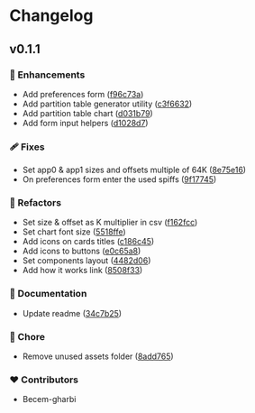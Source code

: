 # Changelog


## v0.1.1


### 🚀 Enhancements

  - Add preferences form ([f96c73a](https://github.com/becem-gharbi/esp-flash-partitioner/commit/f96c73a))
  - Add partition table generator utility ([c3f6632](https://github.com/becem-gharbi/esp-flash-partitioner/commit/c3f6632))
  - Add partition table chart ([d031b79](https://github.com/becem-gharbi/esp-flash-partitioner/commit/d031b79))
  - Add form input helpers ([d1028d7](https://github.com/becem-gharbi/esp-flash-partitioner/commit/d1028d7))

### 🩹 Fixes

  - Set app0 & app1 sizes and offsets multiple of 64K ([8e75e16](https://github.com/becem-gharbi/esp-flash-partitioner/commit/8e75e16))
  - On preferences form enter the used spiffs ([9f17745](https://github.com/becem-gharbi/esp-flash-partitioner/commit/9f17745))

### 💅 Refactors

  - Set size & offset as K multiplier in csv ([f162fcc](https://github.com/becem-gharbi/esp-flash-partitioner/commit/f162fcc))
  - Set chart font size ([5518ffe](https://github.com/becem-gharbi/esp-flash-partitioner/commit/5518ffe))
  - Add icons on cards titles ([c186c45](https://github.com/becem-gharbi/esp-flash-partitioner/commit/c186c45))
  - Add icons to buttons ([e0c65a8](https://github.com/becem-gharbi/esp-flash-partitioner/commit/e0c65a8))
  - Set components layout ([4482d06](https://github.com/becem-gharbi/esp-flash-partitioner/commit/4482d06))
  - Add how it works link ([8508f33](https://github.com/becem-gharbi/esp-flash-partitioner/commit/8508f33))

### 📖 Documentation

  - Update readme ([34c7b25](https://github.com/becem-gharbi/esp-flash-partitioner/commit/34c7b25))

### 🏡 Chore

  - Remove unused assets folder ([8add765](https://github.com/becem-gharbi/esp-flash-partitioner/commit/8add765))

### ❤️  Contributors

- Becem-gharbi

